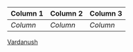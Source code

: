 **Column 1** | **Column 2** | **Column 3**
-------------|--------------|------------
_Column_ |_Column_ |_Column_
[Vardanush](www.vardanush.com)
